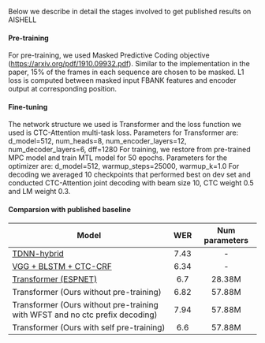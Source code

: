 Below we describe in detail the stages involved to get published results on AISHELL

#### Pre-training

For pre-training, we used Masked Predictive Coding objective (https://arxiv.org/pdf/1910.09932.pdf). Similar to the implementation in the paper, 15% of the frames in each sequence are chosen to be masked.
 L1 loss is computed between masked input FBANK features and encoder output at corresponding position.

#### Fine-tuning

The network structure we used is Transformer and the loss function we used is CTC-Attention multi-task loss.
Parameters for Transformer are: d_model=512, num_heads=8, num_encoder_layers=12, num_decoder_layers=6, dff=1280
For training, we restore from pre-trained MPC model and train MTL model for 50 epochs.
Parameters for the optimizer are: d_model=512, warmup_steps=25000, warmup_k=1.0
For decoding we averaged 10 checkpoints that performed best on dev set and conducted CTC-Attention joint decoding with beam size 10, CTC weight 0.5 and LM weight 0.3.

#### Comparsion with published baseline
Model|WER | Num parameters
-|:-:| :-: |
[TDNN-hybrid](https://www.danielpovey.com/files/2016_interspeech_mmi.pdf)|7.43 | -
[VGG + BLSTM + CTC-CRF](https://arxiv.org/pdf/1911.08747.pdf)|6.34 | -
[Transformer (ESPNET)](https://arxiv.org/abs/1909.06317)|6.7 | 28.38M
Transformer (Ours without pre-training) | 6.82 | 57.88M
Transformer (Ours without pre-training with WFST and no ctc prefix decoding) | 7.94 | 57.88M
Transformer (Ours with self pre-training) | 6.6 | 57.88M
